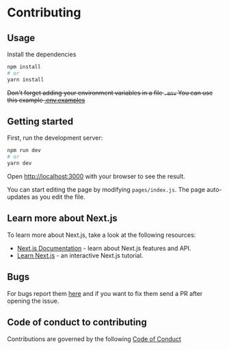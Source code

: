 # Contributing

## Usage

Install the dependencies

```bash
npm install
# or
yarn install
```

~~Don't forget adding your environment variables in a file `.env`
You can use this example [.env.examples](/.env.examples)~~

## Getting started

First, run the development server:

```bash
npm run dev
# or
yarn dev
```

Open [http://localhost:3000](http://localhost:3000) with your browser to see the result.

You can start editing the page by modifying `pages/index.js`. The page auto-updates as you edit the file.

## Learn more about Next.js

To learn more about Next.js, take a look at the following resources:

- [Next.js Documentation](https://nextjs.org/docs) - learn about Next.js features and API.
- [Learn Next.js](https://nextjs.org/learn) - an interactive Next.js tutorial.

## Bugs

For bugs report them [here](https://github.com/opentech-pe/opentech.pe/issues/new?assignees=jhonfitzgerald%2C+paulotijero%2C+manuelrojasc&labels=bug&template=bug_report.md&title=) and if you want to fix them send a PR after opening the issue.

## Code of conduct to contributing

Contributions are governed by the following [Code of Conduct](/CODE_OF_CONDUCT_TO_CONTRIBUTING.md)
